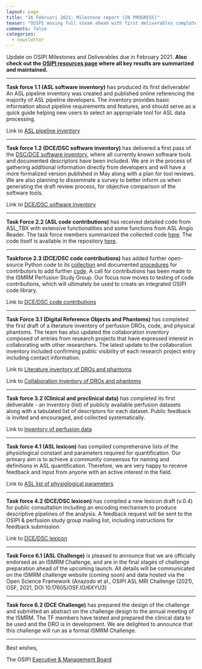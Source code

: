 ```yaml
---
layout: page
title: "16 Februari 2021: Milestone report (IN PROGRESS)"
teaser: "OSIPI moving full steam ahead with first deliverables completed."
comments: false
categories:
  - newsletter
---
```


Update on OSIPI Milestones and Deliverables due in February 2021. **Also check out the [OSIPI resources page](https://www.osipi.org/resources/) where all key results are summarized and maintained.**

---

**Task force 1.1 (ASL software inventory)** has produced its first deliverable! An ASL pipeline inventory was created and published online referencing the majority of ASL pipeline developers. The inventory provides basic information about pipeline requirements and features, and should serve as a quick guide helping new users to select an appropriate tool for ASL data processing.

Link to [ASL pipeline inventory](https://docs.google.com/document/d/e/2PACX-1vQ-1GF2fmz6Q4IukuKP_-57H-xi872Xq_uBlX5P0Cwpj4RYd_t73pvZ64UqXegPaVpQJhQQrVRJRPro/pub)

---

**Task force 1.2 (DCE/DSC software inventory)** has delivered a first pass of the [DSC/DCE software inventory](https://docs.google.com/spreadsheets/d/e/2PACX-1vSOHrNIiWcwDD5BoHij1dpXKgEejtohqKF6KZQMZi3G6GzM_BP8xpuwRbjFFvDW9Q/pubhtml?gid=1031101549&single=true), where all currently known software tools and documented descriptors have been included. We are in the process of gathering additional information directly from developers and will have a more formalized version published in May along with a plan for tool reviews. We are also planning to disseminate a survey to better inform us when generating the draft review process, for objective comparison of the software tools.

Link to [DCE/DSC software inventory](https://docs.google.com/spreadsheets/d/e/2PACX-1vSOHrNIiWcwDD5BoHij1dpXKgEejtohqKF6KZQMZi3G6GzM_BP8xpuwRbjFFvDW9Q/pubhtml?gid=1031101549&single=true)


---

**Task Force 2.2 (ASL code contributions)** has received detailed code from ASL_TBX with extensive functionalities and some functions from ASL Angio Reader. The task force members summarized the collected code [here](https://docs.google.com/spreadsheets/d/15ZBAY8rfqUR7EWlPgI5POp6GvFizC4mC/edit#gid=1251552107). The code itself is available in the repository [here](https://drive.google.com/drive/folders/1M1RQnXVzZljfowmuA8sZqb3Fh7MlIq1Y).

---

**Taskforce 2.3 (DCE/DSC code contributions)** has added further open-source Python code to its [collection](https://github.com/OSIPI/DCE-DSC-MRI_CodeCollection) and documented [procedures](https://github.com/OSIPI/DCE-DSC-MRI_CodeCollection/tree/develop/doc) for contributors to add further [code](https://github.com/OSIPI/DCE-DSC-MRI_CodeCollection/blob/develop/doc/code_contributions_record.csv). A call for contributions has been made to the ISMRM Perfusion Study Group. Our focus now moves to testing of code contributions, which will ultimately be used to create an integrated OSIPI code library.

Link to [DCE/DSC code contributions](https://github.com/OSIPI/DCE-DSC-MRI_CodeCollection)

---

**Task Force 3.1 (Digital Reference Objects and Phantoms)** has completed the first draft of a literature inventory of perfusion DROs, code, and physical phantoms. The team has also updated the collaboration inventory composed of entries from research projects that have expressed interest in collaborating with other researchers. The latest update to the collaboration inventory included confirming public visibility of each research project entry including contact information.

Link to [Literature inventory of DROs and phantoms](https://drive.google.com/file/d/1BCEVZ5VzTHCSAmWAYEF8KgyiGm3LCoqN/view)

Link to [Collaboration inventory of DROs and phantoms](https://drive.google.com/file/d/1BCpsiHS9ulYbuhzquymnTtLbLhDVdWqb/view)

---

**Task force 3.2 (Clinical and preclinical data)** has completed its first deliverable - an inventory (list) of publicly available perfusion datasets along with a tabulated list of descriptors for each dataset. Public feedback is invited and encouraged, and collected systematically. 

Link to [Inventory of perfusion data](https://docs.google.com/spreadsheets/d/1lBEBTttyLpKIPcRo8XzXhlry-owxaUkZ-Eoq6-LJWwY/edit#gid=1368103) 

---

**Task force 4.1 (ASL lexicon)** has compiled comprehensive lists of the physiological constant and parameters required for quantification. Our primary aim is to achieve a community consensus for naming and definitions in ASL quantification. Therefore, we are very happy to receive feedback and input from anyone with an active interest in the field.

Link to [ASL list of physiological parameters](https://docs.google.com/document/d/e/2PACX-1vQFhNrhVWQnfMDNc65sQex3lk6lMtf4sR6rH7M60ytBxBs_a1wcethk8x7PuPvIQA/pub) 

---

**Task force 4.2 (DCE/DSC lexicon)** has compiled a new lexicon draft (v.0.4) for public consultation including an encoding mechanism to produce descriptive pipelines of the analysis. A feedback request will be sent to the OSIPI & perfusion study group mailing list, including instructions for feedback submission.

Link to [DCE/DSC lexicon](https://docs.google.com/document/d/13OwzpbuMDrbCQZaN0p9_kyK8dTWu2VHaaU_wsQAP4C4/edit)  

---

**Task Force 6.1 (ASL Challenge)** is pleased to announce that we are officially endorsed as an ISMRM Challenge, and are in the final stages of challenge preparation ahead of the upcoming launch. All details will be communicated on the ISMRM challenge website (coming soon) and data hosted via the Open Science Framework (Anazodo et al., OSIPI ASL MRI Challenge (2021), OSF, 2021, DOI 10.17605/OSF.IO/6XYU3)

---

**Task force 6.2 (DCE Challenge)** has prepared the design of the challenge and submitted an abstract on the challenge design to the annual meeting of the ISMRM. The TF members have tested and prepared the clinical data to be used and the DRO is in development. We are delighted to announce that this challenge will run as a formal ISMRM Challenge.

---


Best wishes,

The OSIPI [Executive & Management Board](https://www.osipi.org/emb/)
